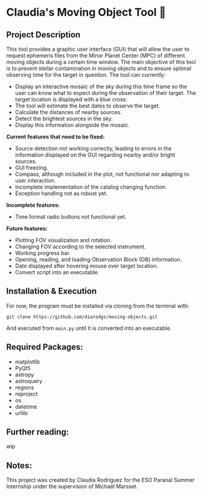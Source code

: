 # Claudia's Moving Object Tool 🌠

## Project Description

This tool provides a graphic user interface (GUI) that will allow the user to request ephemeris files from the Minor Planet Center (MPC) of different moving objects during a certain time window. The main objective of this tool is to prevent stellar contamination in moving objects
and to ensure optimal observing time for the target in question. The tool can currently:

* Display an interactive mosaic of the sky during this time frame so the user can know what to expect during the observation of their target. 
The target location is displayed with a blue cross.
* The tool will estimate the best dates to observe the target. 
* Calculate the distances of nearby sources.
* Detect the brightest sources in the sky. 
* Display this information alongside the mosaic.

**Current features that need to be fixed:**

* Source detection not working correctly, leading to errors in the information displayed on the GUI regarding nearby and/or bright sources.
* GUI freezing.
* Compass, although included in the plot, not functional nor adapting to user interaction.
* Incomplete implementation of the catalog changing function.
* Exception handling not as robust yet.

**Incomplete features:**

* Time format radio buttons not functional yet.

**Future features:**

* Plotting FOV visualization and rotation.
* Changing FOV according to the selected instrument.
* Working progress bar.
* Opening, reading, and loading Observation Block (OB) information.
* Date displayed after hovering mouse over target location.
* Convert script into an executable.

## Installation & Execution

For now, the program must be installed via cloning from the terminal with:

```git clone https://github.com/diarodgz/moving-objects.git```

And executed from ```main.py``` until it is converted into an executable.

## Required Packages:

* matplotlib
* PyQt5
* astropy
* astroquery
* regions
* reproject
* os
* datetime
* urllib

## Further reading:

wip

## Notes:

This project was created by Claudia Rodríguez for the ESO Paranal Summer Internship under the supervision of Michaël Marsset. 



